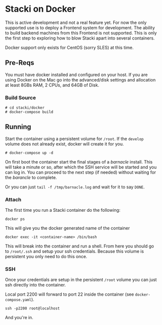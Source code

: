 # Stacki on Docker

This is active development and not a real feature yet. For now the
only supported use is to deploy a Frontend system for development. The
ability to build backend machines from this Frontend is not
supported. This is only the first step to exploring how to blow Stacki
apart into several containers.

Docker support only exists for CentOS (sorry SLES) at this time.

## Pre-Reqs

You must have docker installed and configured on your host. If you are
using Docker on the Mac go into the advanced/disk settings and
allocation at least 8GBs RAM, 2 CPUs, and 64GB of Disk.

### Build Source

```
# cd stacki/docker
# docker-compose build
```

## Running

Start the container using a persistent volume for `/root`. If the
`develop` volume does not already exist, docker will create it for
you.

```
# docker-compose up -d
```

On first boot the container start the final stages of a *barnacle*
install. This will take a minute or so, after which the SSH service
will be started and you can log in. You can proceed to the next step
(if needed) without waiting for the *barancle* to complete.

Or you can just `tail -f /tmp/barnacle.log` and wait for it to say
`DONE`.


### Attach

The first time you run a Stacki container do the following:

```
docker ps
```

This will give you the docker generated name of the container

```
docker exec -it <container-name> /bin/bash
```

This will break into the container and run a shell. From here you
should go to `/root/.ssh` and setup your ssh credentials. Because this
volume is persistent you only need to do this once.

### SSH 

Once your credentials are setup in the persistent `/root` volume you
can just ssh directly into the container.

Local port 2200 will forward to port 22 inside the container (see
`docker-compose.yaml`).

```
ssh -p2200 root@localhost
```

And you're in.

